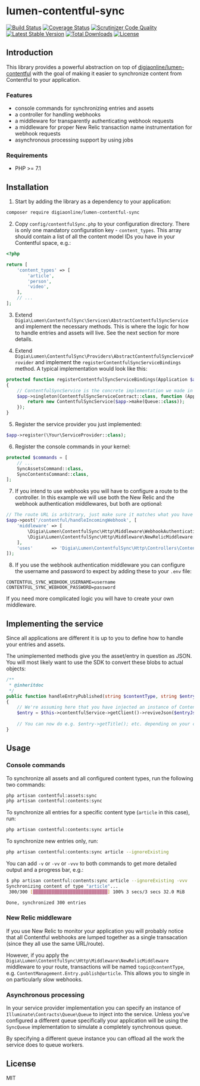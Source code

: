 # lumen-contentful-sync

[![Build Status](https://travis-ci.org/digiaonline/lumen-contentful-sync.svg?branch=master)](https://travis-ci.org/digiaonline/lumen-contentful-sync)
[![Coverage Status](https://coveralls.io/repos/github/digiaonline/lumen-contentful-sync/badge.svg?branch=master)](https://coveralls.io/github/digiaonline/lumen-contentful-sync?branch=master)
[![Scrutinizer Code Quality](https://scrutinizer-ci.com/g/digiaonline/lumen-contentful-sync/badges/quality-score.png?b=master)](https://scrutinizer-ci.com/g/digiaonline/lumen-contentful-sync/?branch=master)
[![Latest Stable Version](https://poser.pugx.org/digiaonline/lumen-contentful-sync/v/stable)](https://packagist.org/packages/digiaonline/lumen-contentful-sync)
[![Total Downloads](https://poser.pugx.org/digiaonline/lumen-contentful-sync/downloads)](https://packagist.org/packages/digiaonline/lumen-contentful-sync)
[![License](https://poser.pugx.org/digiaonline/lumen-contentful-sync/license)](https://packagist.org/packages/digiaonline/lumen-contentful-sync)

## Introduction

This library provides a powerful abstraction on top of 
[digiaonline/lumen-contentful](https://github.com/digiaonline/lumen-contentful) with the goal of making it easier to 
synchronize content from Contentful to your application.

### Features

* console commands for synchronizing entries and assets
* a controller for handling webhooks
* a middleware for transparently authenticating webhook requests
* a middleware for proper New Relic transaction name instrumentation for webhook requests
* asynchronous processing support by using jobs

### Requirements

* PHP >= 7.1

## Installation

1. Start by adding the library as a dependency to your application:

```bash
composer require digiaonline/lumen-contentful-sync
```

2. Copy `config/contentfulSync.php` to your configuration directory. There is only one mandatory configuration key - 
`content_types`. This array should contain a list of all the content model IDs you have in your Contentful space, e.g.:

```php
<?php

return [
    'content_types' => [
        'article',
        'person',
        'video',
    ],
    // ...
];
```

3. Extend `Digia\Lumen\ContentfulSync\Services\AbstractContentfulSyncService` and implement the necessary methods. This 
is where the logic for how to handle entries and assets will live. See the next section for more details.

4. Extend `Digia\Lumen\ContentfulSync\Providers\AbstractContentfulSyncServiceProvider` and implement the 
`registerContentfulSyncServiceBindings` method. A typical implementation would look like this:

```php
protected function registerContentfulSyncServiceBindings(Application $app)
{
    // ContentfulSyncService is the concrete implementation we made in step 3 
    $app->singleton(ContentfulSyncServiceContract::class, function (Application $app) {
        return new ContentfulSyncService($app->make(Queue::class));
    });
}
```

5. Register the service provider you just implemented:

```php
$app->register(\Your\ServiceProvider::class);
```

6. Register the console commands in your kernel:

```php
protected $commands = [
    // ...
    SyncAssetsCommand::class,
    SyncContentsCommand::class,
];
```

7. If you intend to use webhooks you will have to configure a route to the controller. In this example we will use 
both the New Relic and the webhook authentication middlewares, but both are optional:

```php
// The route URL is arbitrary, just make sure it matches what you have configured in Contentful
$app->post('/contentful/handleIncomingWebhook', [
    'middleware' => [
        \Digia\Lumen\ContentfulSync\Http\Middleware\WebhookAuthenticationMiddleware::class,
        \Digia\Lumen\ContentfulSync\Http\Middleware\NewRelicMiddleware::class,
    ],
    'uses'       => 'Digia\Lumen\ContentfulSync\Http\Controllers\ContentfulSyncController@handleIncomingWebhook',
]);
```

8. If you use the webhook authentication middleware you can configure the username and password to expect by adding 
these to your `.env` file:

```
CONTENTFUL_SYNC_WEBHOOK_USERNAME=username
CONTENTFUL_SYNC_WEBHOOK_PASSWORD=password
```

If you need more complicated logic you will have to create your own middleware.

## Implementing the service

Since all applications are different it is up to you to define how to handle your entries and assets.

The unimplemented methods give you the asset/entry in question as JSON. You will most likely want to use the SDK to 
convert these blobs to actual objects:

```php
/**
 * @inheritdoc
 */
public function handleEntryPublished(string $contentType, string $entryJson, bool $ignoreExisting): void
{
    // We're assuming here that you have injected an instance of ContentfulServiceContract
    $entry = $this->contentfulService->getClient()->reviveJson($entryJson);
    
    // You can now do e.g. $entry->getTitle(); etc. depending on your content model
}
```

## Usage

### Console commands

To synchronize all assets and all configured content types, run the following two commands:

```bash
php artisan contentful:assets:sync
php artisan contentful:contents:sync
```

To synchronize all entries for a specific content type (`article` in this case), run:

```bash
php artisan contentful:contents:sync article
```

To synchronize new entries only, run:

```bash
php artisan contentful:contents:sync article --ignoreExisting
```

You can add `-v` or `-vv` or `-vvv` to both commands to get more detailed output and a progress bar, e.g.:

```bash
$ php artisan contentful:contents:sync article --ignoreExisting -vvv
Synchronizing content of type "article"...
 300/300 [▓▓▓▓▓▓▓▓▓▓▓▓▓▓▓▓▓▓▓▓▓▓▓▓▓▓▓▓] 100% 3 secs/3 secs 32.0 MiB

Done, synchronized 300 entries
```

### New Relic middleware

If you use New Relic to monitor your application you will probably notice that all Contentful webhooks are lumped 
together as a single transacation (since they all use the same URL/route).

However, if you apply the 
`Digia\Lumen\ContentfulSync\Http\Middleware\NewRelicMiddleware` middleware to your route, transactions will be named 
`topic@contentType`, e.g. `ContentManagement.Entry.publish@article`. This allows you to single in on particularly slow 
webhooks.

### Asynchronous processing

In your service provider implementation you can specify an instance of `Illuminate\Contracts\Queue\Queue` to inject 
into the service. Unless you've configured a different queue specifically your application will be using the 
`SyncQueue` implementation to simulate a completely synchronous queue.

By specifying a different queue instance you can offload all the work the service does to queue workers.

## License

MIT

